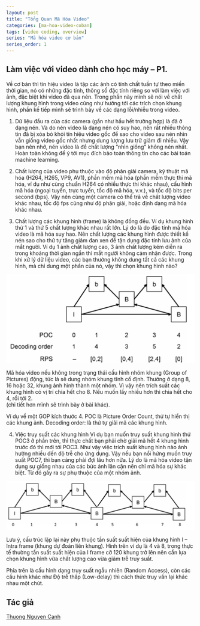 ```yaml
---
layout: post
title: "Tổng Quan Mã Hóa Video"
categories: [ma-hoa-video-coban]
tags: [video coding, overview]
series: "Mã hóa video cơ bản"
series_order: 1
---
```


Làm việc với video dành cho học máy – P1. 
--------------------
Về cơ bản thì tín hiệu video là tập các ảnh có tính chất tuần tự theo miền thời gian, nó có những đặc tính, thông số đặc tính riêng so với làm việc với ảnh, đặc biệt khi video đã qua nén. Trong phần này mình sẽ nói về chất lượng khung hình trong video cũng như hưởng tới các trích chọn khung hình, phần kế tiếp mình sẽ trình bày về các dạng lỗi/nhiễu trong video. 

1) Dữ liệu đầu ra của các camera (gần như hầu hết trường hợp) là đã ở dạng nén. Và do nén video là dạng nén có suy hao, nên rất nhiều thông tin đã bị xóa bỏ khỏi tín hiệu video gốc để sao cho video sau nén nhìn vẫn giống video gốc nhất nhưng dung lượng lưu trữ giảm đi nhiều. 
Vậy bạn nên nhớ, nén video là để chất lượng “nhìn giống” không nén nhất. Hoàn toàn không để ý tới mục đích bảo toàn thông tin cho các bài toán machine learning. 

2) Chất lượng của video phụ thuộc vào độ phân giải camera, kỹ thuật mã hóa (H264, H265, VP9, AV1), phần mềm mã hóa (phần mềm thực thi mã hóa, ví dụ như cùng chuẩn H264 có nhiều thực thi khác nhau), cấu hình mã hóa (ngoại tuyến, trực tuyến, tốc độ mã hóa, v.v.), và tốc độ bits per second (bps). 
Vậy nên cùng một camera có thể trả về chất lượng video khác nhau, tốc độ fps cũng như độ phân giải, hoặc định dạng mã hóa khác nhau. 

3) Chất lượng các khung hình (frame) là không đồng đều.
Ví dụ khung hình thứ 1 và thứ 5 chất lượng khác nhau rất lớn. Lý do là do đặc tính mã hóa video là mã hóa suy hao. Nên chất lượng các khung hình được thiết kế nén sao cho thứ tự tăng giảm đan xen để tận dụng đặc tính lưu ảnh của mắt người. Ví dụ 1 ảnh chất lượng cao, 3 ảnh chất lượng kém diễn ra trong khoảng thời gian ngắn thì mắt người không cảm nhận được. 
Trong khi xử lý dữ liệu video, các bạn thường không dung tất cả các khung hình, mà chỉ dung một phần của nó, vậy thì chọn khung hình nào? 

![image](/assets/images/MLVD_fig1.png)

Mã hóa video nếu không trong trạng thái cấu hình nhóm khung (Group of Pictures) động, tức là sẽ dung nhóm khung tĩnh cố định. Thường ở dạng 8, 16 hoặc 32, khung ảnh hình thành một nhóm. Vì vậy nên trích suất các khung hình có vị trí chia hết cho 8. Nếu muốn lấy nhiều hơn thì chia hết cho 4, rồi tới 2.  
(chi tiết hơn mình sẽ trình bày ở bài khác). 
 
Ví dụ về một GOP kích thước 4. POC là Picture Order Count, thứ tự hiển thị các khung ảnh. 
Decoding order: là thứ tự giải mã các khung hình. 

4. Việc truy suất các khung hình
Ví dụ bạn muốn truy suất khung hình thứ POC3 ở phần trên, thì thực chất bạn phải chờ giải mã hết 4 khung hình trước đó thì mới tới POC3. Như vậy việc trích suất khung hình nào ảnh hưởng nhiều đến độ trễ cho ứng dụng. Vậy nếu bạn nổi hứng muốn truy suất POC7, thì bạn càng phải đợi lâu hơn nữa. Lý do là mã hóa video tận dụng sự giống nhau của các bức ảnh lân cận nên chỉ mã hóa sự khác biệt. Từ đó gây ra sự phụ thuộc của một nhóm ảnh. 

![image](/assets/images/MLVD_fig2.png)

Lưu ý, cấu trúc lặp lại này phụ thuộc tần suất suất hiện của khung hình I – Intra frame (khung dự đoán liên khung). Hình trên ví dụ là 4 và 8, trong thực tế thường tần suất suất hiện của I frame cỡ 120 khung trở lên nên cần lựa chọn khung hình vừa chất lượng cao vừa giảm trễ truy suất. 

Phía trên là cấu hình dạng truy suất ngẫu nhiên (Random Access), còn các cấu hình khác như Độ trễ thấp (Low-delay) thì cách thức truy vấn lại khác nhau một chút. 

## Tác giả
[Thuong Nguyen Canh](https://ngcthuong.github.io)